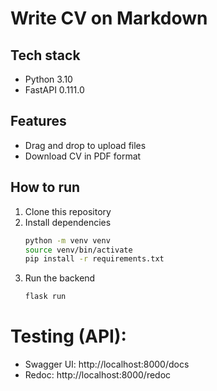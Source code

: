 # Write CV on Markdown

## Tech stack
- Python 3.10
- FastAPI 0.111.0

## Features
- Drag and drop to upload files
- Download CV in PDF format

## How to run
1. Clone this repository
2. Install dependencies
    ```bash
    python -m venv venv
    source venv/bin/activate
    pip install -r requirements.txt
    ``` 
3. Run the backend
    ```bash
   flask run
    ```

# Testing (API):

- Swagger UI: http://localhost:8000/docs
- Redoc: http://localhost:8000/redoc

